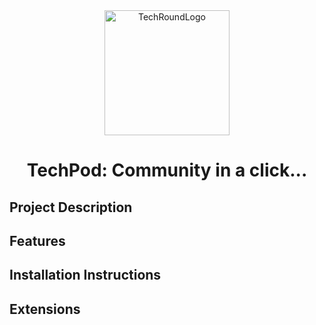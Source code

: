 <div align="center">
<img alt="TechRoundLogo" src="https://user-images.githubusercontent.com/116574907/229065497-c38738f5-b763-42c9-a75f-8db70a97e267.png" height="200" align="center"/>
</div>

<h1 align="center">TechPod: Community in a click...</h1>

## Project Description

## Features 

## Installation Instructions

## Extensions 
